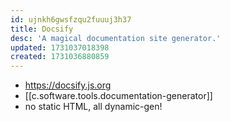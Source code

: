```yaml
---
id: ujnkh6gwsfzqu2fuuuj3h37
title: Docsify
desc: 'A magical documentation site generator.'
updated: 1731037018398
created: 1731036880859
---
```


- https://docsify.js.org
- [[c.software.tools.documentation-generator]]
- no static HTML, all dynamic-gen!